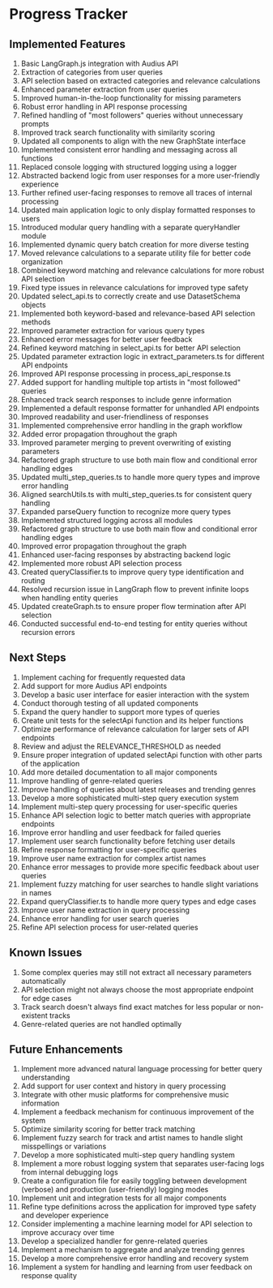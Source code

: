 # Progress Tracker

## Implemented Features
1. Basic LangGraph.js integration with Audius API
2. Extraction of categories from user queries
3. API selection based on extracted categories and relevance calculations
4. Enhanced parameter extraction from user queries
5. Improved human-in-the-loop functionality for missing parameters
6. Robust error handling in API response processing
7. Refined handling of "most followers" queries without unnecessary prompts
8. Improved track search functionality with similarity scoring
9. Updated all components to align with the new GraphState interface
10. Implemented consistent error handling and messaging across all functions
11. Replaced console logging with structured logging using a logger
12. Abstracted backend logic from user responses for a more user-friendly experience
13. Further refined user-facing responses to remove all traces of internal processing
14. Updated main application logic to only display formatted responses to users
15. Introduced modular query handling with a separate queryHandler module
16. Implemented dynamic query batch creation for more diverse testing
17. Moved relevance calculations to a separate utility file for better code organization
18. Combined keyword matching and relevance calculations for more robust API selection
19. Fixed type issues in relevance calculations for improved type safety
20. Updated select_api.ts to correctly create and use DatasetSchema objects
21. Implemented both keyword-based and relevance-based API selection methods
22. Improved parameter extraction for various query types
23. Enhanced error messages for better user feedback
24. Refined keyword matching in select_api.ts for better API selection
25. Updated parameter extraction logic in extract_parameters.ts for different API endpoints
26. Improved API response processing in process_api_response.ts
27. Added support for handling multiple top artists in "most followed" queries
28. Enhanced track search responses to include genre information
29. Implemented a default response formatter for unhandled API endpoints
30. Improved readability and user-friendliness of responses
31. Implemented comprehensive error handling in the graph workflow
32. Added error propagation throughout the graph
33. Improved parameter merging to prevent overwriting of existing parameters
34. Refactored graph structure to use both main flow and conditional error handling edges
35. Updated multi_step_queries.ts to handle more query types and improve error handling
36. Aligned searchUtils.ts with multi_step_queries.ts for consistent query handling
37. Expanded parseQuery function to recognize more query types
38. Implemented structured logging across all modules
39. Refactored graph structure to use both main flow and conditional error handling edges
40. Improved error propagation throughout the graph
41. Enhanced user-facing responses by abstracting backend logic
42. Implemented more robust API selection process
43. Created queryClassifier.ts to improve query type identification and routing
44. Resolved recursion issue in LangGraph flow to prevent infinite loops when handling entity queries
45. Updated createGraph.ts to ensure proper flow termination after API selection
46. Conducted successful end-to-end testing for entity queries without recursion errors

## Next Steps
1. Implement caching for frequently requested data
2. Add support for more Audius API endpoints
3. Develop a basic user interface for easier interaction with the system
4. Conduct thorough testing of all updated components
5. Expand the query handler to support more types of queries
6. Create unit tests for the selectApi function and its helper functions
7. Optimize performance of relevance calculation for larger sets of API endpoints
8. Review and adjust the RELEVANCE_THRESHOLD as needed
9. Ensure proper integration of updated selectApi function with other parts of the application
10. Add more detailed documentation to all major components
11. Improve handling of genre-related queries
12. Improve handling of queries about latest releases and trending genres
13. Develop a more sophisticated multi-step query execution system
14. Implement multi-step query processing for user-specific queries
15. Enhance API selection logic to better match queries with appropriate endpoints
16. Improve error handling and user feedback for failed queries
17. Implement user search functionality before fetching user details
18. Refine response formatting for user-specific queries
19. Improve user name extraction for complex artist names
20. Enhance error messages to provide more specific feedback about user queries
21. Implement fuzzy matching for user searches to handle slight variations in names
22. Expand queryClassifier.ts to handle more query types and edge cases
22. Improve user name extraction in query processing
23. Enhance error handling for user search queries
24. Refine API selection process for user-related queries

## Known Issues
1. Some complex queries may still not extract all necessary parameters automatically
2. API selection might not always choose the most appropriate endpoint for edge cases
3. Track search doesn't always find exact matches for less popular or non-existent tracks
4. Genre-related queries are not handled optimally

## Future Enhancements
1. Implement more advanced natural language processing for better query understanding
2. Add support for user context and history in query processing
3. Integrate with other music platforms for comprehensive music information
4. Implement a feedback mechanism for continuous improvement of the system
5. Optimize similarity scoring for better track matching
6. Implement fuzzy search for track and artist names to handle slight misspellings or variations
7. Develop a more sophisticated multi-step query handling system
8. Implement a more robust logging system that separates user-facing logs from internal debugging logs
9. Create a configuration file for easily toggling between development (verbose) and production (user-friendly) logging modes
10. Implement unit and integration tests for all major components
11. Refine type definitions across the application for improved type safety and developer experience
12. Consider implementing a machine learning model for API selection to improve accuracy over time
13. Develop a specialized handler for genre-related queries
14. Implement a mechanism to aggregate and analyze trending genres
15. Develop a more comprehensive error handling and recovery system
16. Implement a system for handling and learning from user feedback on response quality
